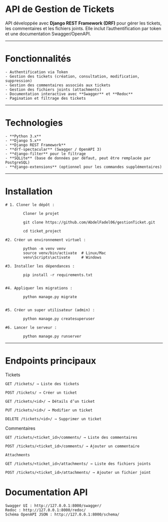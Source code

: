 # API de Gestion de Tickets

API développée avec **Django REST Framework (DRF)** pour gérer les tickets, les commentaires et les fichiers joints.
Elle inclut l’authentification par token et une documentation Swagger/OpenAPI.

---

# Fonctionnalités

    - Authentification via Token
    - Gestion des tickets (création, consultation, modification, suppression)
    - Gestion des commentaires associés aux tickets
    - Gestion des fichiers joints (attachments)
    - Documentation interactive avec **Swagger** et **Redoc**
    - Pagination et filtrage des tickets

---

# Technologies

    - **Python 3.x**
    - **Django 5.x**
    - **Django REST Framework**
    - **drf-spectacular** (Swagger / OpenAPI 3)
    - **django-filter** pour le filtrage
    - **SQLite** (base de données par défaut, peut être remplacée par PostgreSQL)
    - **django-extensions** (optionnel pour les commandes supplémentaires)

---

# Installation

    # 1. Cloner le dépôt :

            Cloner le projet

            git clone https://github.com/AbdelFadel06/gestionTicket.git

            cd ticket_project

    #2. Créer un environnement virtuel :

            python -m venv venv
            source venv/bin/activate  # Linux/Mac
            venv\Scripts\activate     # Windows

    #3. Installer les dépendances :

            pip install -r requirements.txt


    #4. Appliquer les migrations :

            python manage.py migrate


    #5. Créer un super utilisateur (admin) :

            python manage.py createsuperuser

    #6. Lancer le serveur :

            python manage.py runserver

---

# Endpoints principaux

Tickets

    GET /tickets/ → Liste des tickets

    POST /tickets/ → Créer un ticket

    GET /tickets/<id>/ → Détails d’un ticket

    PUT /tickets/<id>/ → Modifier un ticket

    DELETE /tickets/<id>/ → Supprimer un ticket

Commentaires

    GET /tickets/<ticket_id>/comments/ → Liste des commentaires

    POST /tickets/<ticket_id>/comments/ → Ajouter un commentaire

    Attachments

    GET /tickets/<ticket_id>/attachments/ → Liste des fichiers joints

    POST /tickets/<ticket_id>/attachments/ → Ajouter un fichier joint



# Documentation API

    Swagger UI : http://127.0.0.1:8000/swagger/
    Redoc : http://127.0.0.1:8000/redoc/
    Schéma OpenAPI JSON : http://127.0.0.1:8000/schema/
